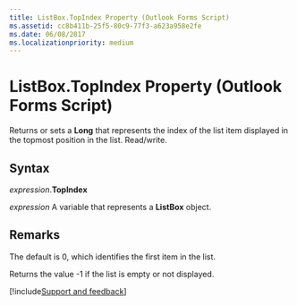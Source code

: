 ```yaml
---
title: ListBox.TopIndex Property (Outlook Forms Script)
ms.assetid: cc8b411b-25f5-80c9-77f3-a623a958e2fe
ms.date: 06/08/2017
ms.localizationpriority: medium
---
```



# ListBox.TopIndex Property (Outlook Forms Script)

Returns or sets a **Long** that represents the index of the list item displayed in the topmost position in the list. Read/write.


## Syntax

_expression_.**TopIndex**

_expression_ A variable that represents a **ListBox** object.


## Remarks

The default is 0, which identifies the first item in the list.

Returns the value -1 if the list is empty or not displayed.

[!include[Support and feedback](~/includes/feedback-boilerplate.md)]